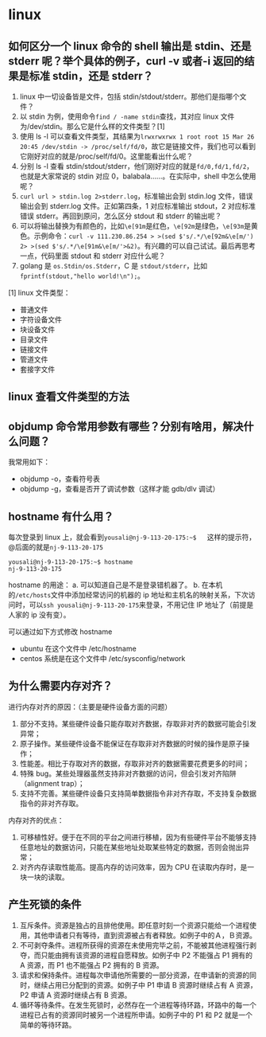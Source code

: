 # linux

## 如何区分一个 linux 命令的 shell 输出是 stdin、还是 stderr 呢？举个具体的例子，curl -v 或者-i 返回的结果是标准 stdin，还是 stderr？

1. linux 中一切设备皆是文件，包括 stdin/stdout/stderr。那他们是指哪个文件？
2. 以 stdin 为例，使用命令`find / -name stdin`查找，其对应 linux 文件为/dev/stdin。那么它是什么样的文件类型？[1]
3. 使用 ls -l 可以查看文件类型，其结果为`lrwxrwxrwx 1 root root 15 Mar 26 20:45 /dev/stdin -> /proc/self/fd/0`，故它是链接文件，我们也可以看到它刚好对应的就是/proc/self/fd/0。这里能看出什么呢？
4. 分别 ls -l 查看 stdin/stdout/stderr，他们刚好对应的就是`fd/0,fd/1,fd/2`，也就是大家常说的 stdin 对应 0，balabala……。在实际中，shell 中怎么使用呢？
5. `curl url > stdin.log 2>stderr.log`，标准输出会到 stdin.log 文件，错误输出会到 stderr.log 文件。正如第四条，1 对应标准输出 stdout，2 对应标准错误 stderr。再回到原问，怎么区分 stdout 和 stderr 的输出呢？
6. 可以将输出替换为有颜色的，比如`\e[91m`是红色，`\e[92m`是绿色，`\e[93m`是黄色。示例命令：`curl -v 111.230.86.254 > >(sed $'s/.*/\e[92m&\e[m/')  2> >(sed $'s/.*/\e[91m&\e[m/'>&2)`。有兴趣的可以自己试试。最后再思考一点，代码里面 stdout 和 stderr 对应什么呢？
7. golang 是 `os.Stdin/os.Stderr`，C 是 `stdout/stderr`，比如`fprintf(stdout,"hello world!\n");`。

[1] linux 文件类型：
- 普通文件
- 字符设备文件
- 块设备文件
- 目录文件
- 链接文件
- 管道文件
- 套接字文件

## linux 查看文件类型的方法

## objdump 命令常用参数有哪些？分别有啥用，解决什么问题？

我常用如下：

- objdump -o，查看符号表
- objdump -g，查看是否开了调试参数（这样才能 gdb/dlv 调试）

## hostname 有什么用？

每次登录到 linux 上，就会看到`yousali@nj-9-113-20-175:~$   `这样的提示符，@后面的就是`nj-9-113-20-175`

```
yousali@nj-9-113-20-175:~$ hostname
nj-9-113-20-175
```

hostname 的用途：
a. 可以知道自己是不是登录错机器了。
b. 在本机的`/etc/hosts`文件中添加经常访问的机器的 ip 地址和主机名的映射关系，下次访问时，可以`ssh yousali@nj-9-113-20-175`来登录，不用记住 IP 地址了（前提是人家的 ip 没有变）。

可以通过如下方式修改 hostname
- ubuntu 在这个文件中  /etc/hostname
- centos 系统是在这个文件中 /etc/sysconfig/network 

## 为什么需要内存对齐？

进行内存对齐的原因：（主要是硬件设备方面的问题）

1. 部分不支持。某些硬件设备只能存取对齐数据，存取非对齐的数据可能会引发异常；
2. 原子操作。某些硬件设备不能保证在存取非对齐数据的时候的操作是原子操作；
3. 性能差。相比于存取对齐的数据，存取非对齐的数据需要花费更多的时间；
4. 特殊 bug。某些处理器虽然支持非对齐数据的访问，但会引发对齐陷阱（alignment trap）；
5. 支持不完善。某些硬件设备只支持简单数据指令非对齐存取，不支持复杂数据指令的非对齐存取。

内存对齐的优点：

1. 可移植性好。便于在不同的平台之间进行移植，因为有些硬件平台不能够支持任意地址的数据访问，只能在某些地址处取某些特定的数据，否则会抛出异常；
2. 对齐内存读取性能高。提高内存的访问效率，因为 CPU 在读取内存时，是一块一块的读取。

## 产生死锁的条件

1. 互斥条件。资源是独占的且排他使用。即任意时刻一个资源只能给一个进程使用，其他申请者只有等待，直到资源被占有者释放。如例子中的Ａ，Ｂ资源。
2. 不可剥夺条件。进程所获得的资源在未使用完毕之前，不能被其他进程强行剥夺，而只能由拥有该资源的进程自愿释放。如例子中 P2 不能强占 P1 拥有的 A 资源，而 P1 也不能强占 P2 拥有的 B 资源。
3. 请求和保持条件。进程每次申请他所需要的一部分资源，在申请新的资源的同时，继续占用已分配到的资源。如例子中 P1 申请 B 资源时继续占有 A 资源，P2 申请 A 资源时继续占有 B 资源。
4. 循环等待条件。在发生死锁时，必然存在一个进程等待环路，环路中的每一个进程已占有的资源同时被另一个进程所申请。如例子中的 P1 和 P2 就是一个简单的等待环路。